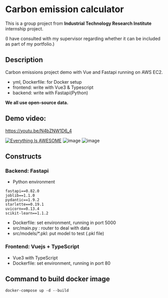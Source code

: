 # Carbon emission calculator

This is a group project from **Industrial Technology Research Institute** internship project.

(I have consulted with my supervisor regarding whether it can be included as part of my portfolio.)

## Description
Carbon emissions project demo with Vue and Fastapi running on AWS EC2.

- yml, Dockerfile: for Docker setup
- frontend: write with Vue3 & Typescript
- backend: write with Fastapi(Python)



**We all use open-source data.**


## Demo video:

https://youtu.be/N4bZNW1D6_4

[![Everything Is AWESOME](https://i.imgur.com/ACrnM5k.png)](https://www.youtube.com/watch?v=N4bZNW1D6_4-Y "Everything Is AWESOME")
![image](https://github.com/IsFolk/Vuejs_with_Fastapi/assets/61446488/674991d9-62f1-460f-b892-d48dfe947b0a)
![image](https://github.com/IsFolk/Vuejs_with_Fastapi/assets/61446488/da418588-9179-4a6c-8447-044492af3cb8)


## Constructs
### Backend: Fastapi
- Python environment
```
fastapi==0.82.0
joblib==1.1.0
pydantic==1.9.2
starlette==0.19.1
uvicorn==0.13.4
scikit-learn==1.1.2
```
- Dockerfile: set environment, running in port 5000
- src/main.py : router to deal with data
- src/models/*.pkl: put model to test (.pkl file)

### Frontend: Vuejs + TypeScript
- Vue3 with TypeScript
- Dockerfile: set environment, running in port 80



## Command to build docker image
```
docker-compose up -d --build
```
